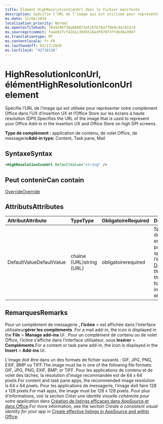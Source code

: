 ```yaml
---
title: Élément HighResolutionIconUrl dans le fichier manifeste
description: Spécifie l’URL de l’image qui est utilisée pour représenter votre complément Office dans l’UX d’insertion UX et l’Office Store sur les écrans à haute résolution (DPI).
ms.date: 12/04/2018
localization_priority: Normal
ms.openlocfilehash: 78a9296f38a688073e516fb78a77bb4cdac822c4
ms.sourcegitcommit: fa4e81fcf41b1c39d5516edf078f3ffdbd4a3997
ms.translationtype: MT
ms.contentlocale: fr-FR
ms.lasthandoff: 03/17/2020
ms.locfileid: "42718138"
---
```

# <a name="highresolutioniconurl-element"></a><span data-ttu-id="44493-103">HighResolutionIconUrl, élément</span><span class="sxs-lookup"><span data-stu-id="44493-103">HighResolutionIconUrl element</span></span>

<span data-ttu-id="44493-104">Spécifie l’URL de l’image qui est utilisée pour représenter votre complément Office dans l’UX d’insertion UX et l’Office Store sur les écrans à haute résolution (DPI).</span><span class="sxs-lookup"><span data-stu-id="44493-104">Specifies the URL of the image that is used to represent your Office Add-in in the insertion UX and Office Store on high DPI screens.</span></span>

<span data-ttu-id="44493-105">**Type de complément :** application de contenu, de volet Office, de messagerie</span><span class="sxs-lookup"><span data-stu-id="44493-105">**Add-in type:** Content, Task pane, Mail</span></span>

## <a name="syntax"></a><span data-ttu-id="44493-106">Syntaxe</span><span class="sxs-lookup"><span data-stu-id="44493-106">Syntax</span></span>

```XML
<HighResolutionIconUrl DefaultValue="string" />
```

## <a name="can-contain"></a><span data-ttu-id="44493-107">Peut contenir</span><span class="sxs-lookup"><span data-stu-id="44493-107">Can contain</span></span>

[<span data-ttu-id="44493-108">Override</span><span class="sxs-lookup"><span data-stu-id="44493-108">Override</span></span>](override.md)

## <a name="attributes"></a><span data-ttu-id="44493-109">Attributs</span><span class="sxs-lookup"><span data-stu-id="44493-109">Attributes</span></span>

|<span data-ttu-id="44493-110">**Attribut**</span><span class="sxs-lookup"><span data-stu-id="44493-110">**Attribute**</span></span>|<span data-ttu-id="44493-111">**Type**</span><span class="sxs-lookup"><span data-stu-id="44493-111">**Type**</span></span>|<span data-ttu-id="44493-112">**Obligatoire**</span><span class="sxs-lookup"><span data-stu-id="44493-112">**Required**</span></span>|<span data-ttu-id="44493-113">**Description**</span><span class="sxs-lookup"><span data-stu-id="44493-113">**Description**</span></span>|
|:-----|:-----|:-----|:-----|
|<span data-ttu-id="44493-114">DefaultValue</span><span class="sxs-lookup"><span data-stu-id="44493-114">DefaultValue</span></span>|<span data-ttu-id="44493-115">chaîne (URL)</span><span class="sxs-lookup"><span data-stu-id="44493-115">string (URL)</span></span>|<span data-ttu-id="44493-116">obligatoire</span><span class="sxs-lookup"><span data-stu-id="44493-116">required</span></span>|<span data-ttu-id="44493-117">Spécifie la valeur par défaut de ce paramètre, exprimée pour les paramètres régionaux spécifiés dans l’élément [DefaultLocale](defaultlocale.md).</span><span class="sxs-lookup"><span data-stu-id="44493-117">Specifies the default value for this setting, expressed for the locale specified in the [DefaultLocale](defaultlocale.md) element.</span></span>|

## <a name="remarks"></a><span data-ttu-id="44493-118">Remarques</span><span class="sxs-lookup"><span data-stu-id="44493-118">Remarks</span></span>

<span data-ttu-id="44493-119">Pour un complément de messagerie **, l’icône** > est affichée dans l’interface utilisateur**gérer les compléments** .</span><span class="sxs-lookup"><span data-stu-id="44493-119">For a mail add-in, the icon is displayed in the **File** > **Manage add-ins** UI .</span></span> <span data-ttu-id="44493-120">Pour un complément de contenu ou de volet Office, l’icône s’affiche dans l’interface utilisateur, sous **Insérer** > **Compléments**.</span><span class="sxs-lookup"><span data-stu-id="44493-120">For a content or task pane add-in, the icon is displayed in the **Insert** > **Add-ins** UI.</span></span>

<span data-ttu-id="44493-121">L’image doit être dans un des formats de fichier suivants : GIF, JPG, PNG, EXIF, BMP ou TIFF.</span><span class="sxs-lookup"><span data-stu-id="44493-121">The image must be in one of the following file formats: GIF, JPG, PNG, EXIF, BMP, or TIFF.</span></span> <span data-ttu-id="44493-122">Pour les applications de contenu et de volet des tâches, la résolution d’image recommandée est de 64 x 64 pixels.</span><span class="sxs-lookup"><span data-stu-id="44493-122">For content and task pane apps, the recommended image resolution is 64 x 64 pixels.</span></span> <span data-ttu-id="44493-123">Pour les applications de messagerie, l’image doit faire 128 x 128 pixels.</span><span class="sxs-lookup"><span data-stu-id="44493-123">For mail apps, the image must be 128 x 128 pixels.</span></span> <span data-ttu-id="44493-124">Pour plus d’informations, voir la section _Créer une identité visuelle cohérente pour votre application_ dans [Création de listings efficaces dans AppSource et dans Office](/office/dev/store/create-effective-office-store-listings#create-a-consistent-visual-identity).</span><span class="sxs-lookup"><span data-stu-id="44493-124">For more information, see the section  _Create a consistent visual identity for your app_ in [Create effective listings in AppSource and within Office](/office/dev/store/create-effective-office-store-listings#create-a-consistent-visual-identity).</span></span>
